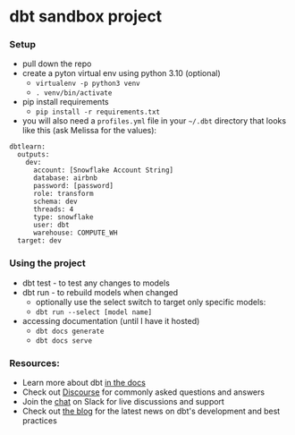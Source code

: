 # dbt sandbox project

### Setup
- pull down the repo
- create a pyton virtual env using python 3.10 (optional)
    - ```virtualenv -p python3 venv```
    - ```. venv/bin/activate```
- pip install requirements
    - ```pip install -r requirements.txt```
-  you will also need a ```profiles.yml``` file in your ```~/.dbt``` directory that looks like this (ask Melissa for the values):
```
dbtlearn:
  outputs:
    dev:
      account: [Snowflake Account String]
      database: airbnb
      password: [password]
      role: transform
      schema: dev
      threads: 4
      type: snowflake
      user: dbt
      warehouse: COMPUTE_WH
  target: dev
  ```

### Using the project

- dbt test - to test any changes to models
- dbt run - to rebuild models when changed
    - optionally use the select switch to target only specific models:
    - ```dbt run --select [model name] ```
- accessing documentation (until I have it hosted)
    - ```dbt docs generate```
    - ```dbt docs serve```

### Resources:
- Learn more about dbt [in the docs](https://docs.getdbt.com/docs/introduction)
- Check out [Discourse](https://discourse.getdbt.com/) for commonly asked questions and answers
- Join the [chat](https://community.getdbt.com/) on Slack for live discussions and support
- Check out [the blog](https://blog.getdbt.com/) for the latest news on dbt's development and best practices
